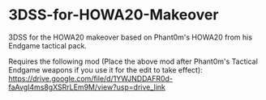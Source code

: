 # 3DSS-for-HOWA20-Makeover
3DSS for the HOWA20 makeover based on Phant0m's HOWA20 from his Endgame tactical pack.

Requires the following mod (Place the above mod after Phant0m's Tactical Endgame weapons if you use it for the edit to take effect):
https://drive.google.com/file/d/1YWJNDDAFR0d-faAvgI4ms8gXSRrLEm9M/view?usp=drive_link

